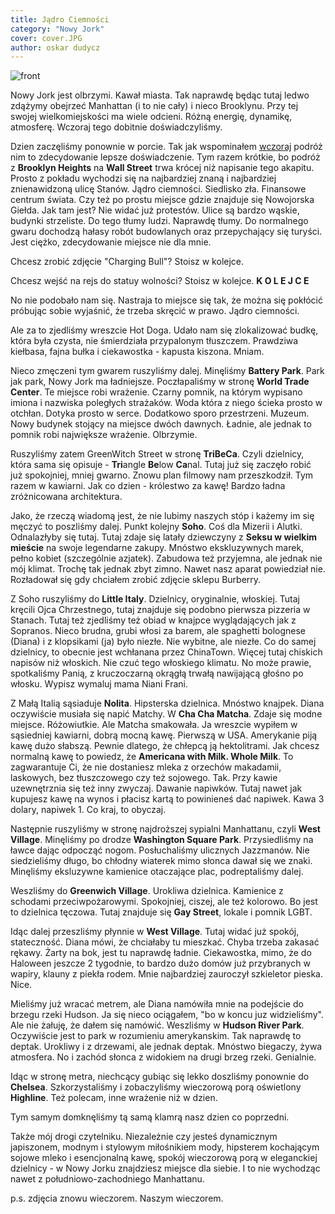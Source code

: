 ```yaml
---
title: Jądro Ciemności
category: "Nowy Jork"
cover: cover.JPG
author: oskar dudycz
---
```


![front](front.JPG)

Nowy Jork jest olbrzymi. Kawał miasta. Tak naprawdę będąc tutaj ledwo zdążymy obejrzeć Manhattan (i to nie cały) i nieco Brooklynu. Przy tej swojej wielkomiejskości ma wiele odcieni. Różną energię, dynamikę, atmosferę. Wczoraj tego dobitnie doświadczyliśmy. 

Dzien zaczęliśmy ponownie w porcie. Tak jak wspominałem [wczoraj](/lekkie-przesilenie) podróż nim to zdecydowanie lepsze doświadczenie. Tym razem krótkie, bo podróż z **Brooklyn Heights** na **Wall Street** trwa krócej niż napisanie tego akapitu. Prosto z pokładu wychodzi się na najbardziej znaną i najbardziej znienawidzoną ulicę Stanów. Jądro ciemności. Siedlisko zła. Finansowe centrum świata. Czy też po prostu miejsce gdzie znajduje się Nowojorska Giełda. Jak tam jest? Nie widać już protestów. Ulice są bardzo wąskie, budynki strzeliste. Do tego tłumy ludzi. Naprawdę tłumy. Do normalnego gwaru dochodzą hałasy robót budowlanych oraz przepychający się turyści. Jest ciężko, zdecydowanie miejsce nie dla mnie.

Chcesz zrobić zdjęcie "Charging Bull"? Stoisz w kolejce.

Chcesz wejść na rejs do statuy wolności? Stoisz w kolejce. **K O L E J C E**

No nie podobało nam się. Nastraja to miejsce się tak, że można się pokłócić próbując sobie wyjaśnić, że trzeba skręcić w prawo. Jądro ciemności.

Ale za to zjedliśmy wreszcie Hot Doga. Udało nam się zlokalizować budkę, która była czysta, nie śmierdziała przypalonym tłuszczem. Prawdziwa kiełbasa, fajna bułka i ciekawostka - kapusta kiszona. Mniam.

Nieco zmęczeni tym gwarem ruszyliśmy dalej. Minęliśmy **Battery Park**. Park jak park, Nowy Jork ma ładniejsze. Poczłapaliśmy w stronę **World Trade Center**. Te miejsce robi wrażenie. Czarny pomnik, na którym wypisano imiona i nazwiska poległych strażaków. Woda która z niego ścieka prosto w otchłan. Dotyka prosto w serce. Dodatkowo sporo przestrzeni. Muzeum. Nowy budynek stojący na miejsce dwóch dawnych. Ładnie, ale jednak to pomnik robi największe wrażenie. Olbrzymie.

Ruszyliśmy zatem GreenWitch Street w stronę **TriBeCa**. Czyli dzielnicy, która sama się opisuje - **Tri**angle **Be**low **Ca**nal. Tutaj już się zaczęło robić już spokojniej, mniej gwarno. Znowu plan filmowy nam przeszkodził. Tym razem w kawiarni. Jak co dzien - królestwo za kawę! Bardzo ładna zróżnicowana architektura.

Jako, że rzeczą wiadomą jest, że nie lubimy naszych stóp i każemy im się męczyć to poszliśmy dalej. Punkt kolejny **Soho**. Coś dla Mizerii i Alutki. Odnalazłyby się tutaj. Tutaj zdaje się latały dziewczyny z **Seksu w wielkim mieście** na swoje legendarne zakupy. Mnóstwo ekskluzywnych marek, pełno kobiet (szczególnie azjatek). Zabudowa też przyjemna, ale jednak nie mój klimat. Trochę tak jednak zbyt zimno. Nawet nasz aparat powiedział nie. Rozładował się gdy chciałem zrobić zdjęcie sklepu Burberry. 

Z Soho ruszyliśmy do **Little Italy**. Dzielnicy, oryginalnie, włoskiej. Tutaj kręcili Ojca Chrzestnego, tutaj znajduje się podobno pierwsza pizzeria w Stanach. Tutaj też zjedliśmy też obiad w knajpce wyglądających jak z Sopranos. Nieco brudna, grubi włosi za barem, ale spaghetti bolognese (Diana) i z klopsikami (ja) było niezłe. Nie wybitne, ale niezłe. Co do samej dzielnicy, to obecnie jest wchłanana przez ChinaTown. Więcej tutaj chiskich napisów niż włoskich. Nie czuć tego włoskiego klimatu. No może prawie, spotkaliśmy Panią, z kruczoczarną okrągłą trwałą nawijającą głośno po włosku. Wypisz wymaluj mama Niani Frani.

Z Małą Italią sąsiaduje **Nolita**. Hipsterska dzielnica. Mnóstwo knajpek. Diana oczywiście musiała się napić Matchy. W **Cha Cha Matcha**. Zdaje się modne miejsce. Różowiutkie. Ale Matcha smakowała. Ja wreszcie wypiłem w sąsiedniej kawiarni, dobrą mocną kawę. Pierwszą w USA. Amerykanie piją kawę dużo słabszą. Pewnie dlatego, że chłepcą ją hektolitrami. Jak chcesz normalną kawę to powiedz, że **Americana with Milk. Whole Milk**. To zagwarantuje Ci, że nie dostaniesz mleka z orzechów makadamii, laskowych, bez tłuszczowego czy też sojowego. Tak. Przy kawie uzewnętrznia się też inny zwyczaj. Dawanie napiwków. Tutaj nawet jak kupujesz kawę na wynos i płacisz kartą to powinieneś dać napiwek. Kawa 3 dolary, napiwek 1. Co kraj, to obyczaj.

Następnie ruszyliśmy w stronę najdroższej sypialni Manhattanu, czyli **West Village**. Minęliśmy po drodze **Washington Square Park**. Przysiedliśmy na ławce dając odpocząć nogom. Posłuchaliśmy ulicznych Jazzmanów. Nie siedzieliśmy długo, bo chłodny wiaterek mimo słonca dawał się we znaki. Minęliśmy eksluzywne kamienice otaczające plac, podreptaliśmy dalej. 

Weszliśmy do **Greenwich Village**. Urokliwa dzielnica. Kamienice z schodami przeciwpożarowymi. Spokojniej, ciszej, ale też kolorowo. Bo jest to dzielnica tęczowa. Tutaj znajduje się **Gay Street**, lokale i pomnik LGBT. 

Idąc dalej przeszliśmy płynnie w **West Village**. Tutaj widać już spokój, stateczność. Diana mówi, że chciałaby tu mieszkać. Chyba trzeba zakasać rękawy. Żarty na bok, jest tu naprawdę ładnie. Ciekawostka, mimo, że do Haloween jeszcze 2 tygodnie, to bardzo dużo domów już przybranych w wapiry, klauny z piekła rodem. Mnie najbardziej zauroczył szkieletor pieska. Nice.

Mieliśmy już wracać metrem, ale Diana namówiła mnie na podejście do brzegu rzeki Hudson. Ja się nieco ociągałem, "bo w koncu juz widzieliśmy". Ale nie żałuję, że dałem się namówić. Weszliśmy w **Hudson River Park**. Oczywiście jest to park w rozumieniu amerykanskim. Tak naprawdę to deptak. Urokliwy i z drzewami, ale jednak deptak. Mnóstwo biegaczy, żywa atmosfera. No i zachód słonca z widokiem na drugi brzeg rzeki. Genialnie.

Idąc w stronę metra, niechcący gubiąc się lekko doszliśmy ponownie do **Chelsea**. Szkorzystaliśmy i zobaczyliśmy wieczorową porą oświetlony **Highline**. Też polecam, inne wrażenie niż w dzien.

Tym samym domknęliśmy tą samą klamrą nasz dzien co poprzedni. 

Także mój drogi czytelniku. Niezależnie czy jesteś dynamicznym japiszonem, modnym i stylowym miłośnikiem mody, hipsterem kochającym sojowe mleko i esencjonalną kawę, spokój wieczorową porą w eleganckiej dzielnicy - w Nowy Jorku znajdziesz miejsce dla siebie. I to nie wychodząc nawet z południowo-zachodniego Manhattanu.

p.s. zdjęcia znowu wieczorem. Naszym wieczorem.